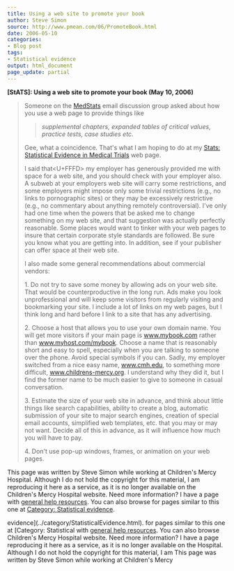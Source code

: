 ```yaml
---
title: Using a web site to promote your book
author: Steve Simon
source: http://www.pmean.com/06/PromoteBook.html
date: 2006-05-10
categories:
- Blog post
tags:
- Statistical evidence
output: html_document
page_update: partial
---
```

**[StATS]: Using a web site to promote your book
(May 10, 2006)**

> Someone on the [MedStats](../category/InterestingWebsites.html#MeStXx)
> email discussion group asked about how you use a web page to provide
> things like
>
> > *supplemental chapters, expanded tables of critical values, practice
> > tests, case studies etc.*
>
> Gee, what a coincidence. That's what I am hoping to do at my [Stats:
> Statistical Evidence in Medical Trials](../evidence.asp) web page.
>
> I said that<U+FFFD> my employer has generously provided me with space for a
> web site, and you should check with your employer also. A subweb at
> your employers web site will carry some restrictions, and some
> employers might impose only some trivial restrictions (e.g., no links
> to pornographic sites) or they may be excessively restrictive (e.g.,
> no commentary about anything remotely controversial). I've only had
> one time when the powers that be asked me to change something on my
> web site, and that suggestion was actually perfectly reasonable. Some
> places would want to tinker with your web pages to insure that certain
> corporate style standards are followed. Be sure you know what you are
> getting into. In addition, see if your publisher can offer space at
> their web site.
>
> I also made some general recommendations about commercial vendors:
>
> 1\. Do not try to save some money by allowing ads on your web site. That
> would be counterproductive in the long run. Ads make you look
> unprofessional and will keep some visitors from regularly visiting and
> bookmarking your site. I include a lot of links on my web pages, but I
> think long and hard before I link to a site that has any advertising.
>
> 2\. Choose a host that allows you to use your own domain name. You will
> get more visitors if your main page is www.mybook.com rather than
> www.myhost.com/mybook. Choose a name that is reasonably short and easy
> to spell, especially when you are talking to someone over the phone.
> Avoid special symbols if you can. Sadly, my employer switched from a
> nice easy name, www.cmh.edu, to something more difficult,
> www.childrens-mercy.org. I understand why they did it, but I find the
> former name to be much easier to give to someone in casual conversation.
>
> 3\. Estimate the size of your web site in advance, and think about little
> things like search capabilities, ability to create a blog, automatic
> submission of your site to major search engines, creation of special
> email accounts, simplified web templates, etc. that you may or may not
> want. Decide all of this in advance, as it will influence how much you
> will have to pay.
>
> 4\. Don't use pop-up windows, frames, or animation on your web pages.

This page was written by Steve Simon while working at Children's Mercy
Hospital. Although I do not hold the copyright for this material, I am
reproducing it here as a service, as it is no longer available on the
Children's Mercy Hospital website. Need more information? I have a page
with [general help resources](../GeneralHelp.html). You can also browse
for pages similar to this one at [Category: Statistical
evidence](../category/StatisticalEvidence.html).
<!---More--->
evidence](../category/StatisticalEvidence.html).
for pages similar to this one at [Category: Statistical
with [general help resources](../GeneralHelp.html). You can also browse
Children's Mercy Hospital website. Need more information? I have a page
reproducing it here as a service, as it is no longer available on the
Hospital. Although I do not hold the copyright for this material, I am
This page was written by Steve Simon while working at Children's Mercy

<!---Do not use
**[StATS]: Using a web site to promote your book
This page was written by Steve Simon while working at Children's Mercy
Hospital. Although I do not hold the copyright for this material, I am
reproducing it here as a service, as it is no longer available on the
Children's Mercy Hospital website. Need more information? I have a page
with [general help resources](../GeneralHelp.html). You can also browse
for pages similar to this one at [Category: Statistical
evidence](../category/StatisticalEvidence.html).
page_update: partial
--->

